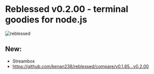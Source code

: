 # Reblessed v0.2.00 - terminal goodies for node.js

![reblessed](https://raw.githubusercontent.com/kenan238/reblessed/master/reblessed-logo.png)

## New:

- Streambox
- https://github.com/kenan238/reblessed/compare/v0.1.85...v0.2.00